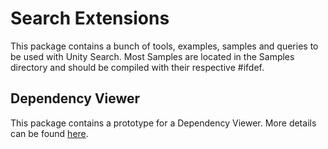 # Search Extensions

This package contains a bunch of tools, examples, samples and queries to be used with Unity Search. Most Samples are located in the Samples directory and should be compiled with their respective #ifdef.

## Dependency Viewer

This package contains a prototype for a Dependency Viewer. More details can be found [here](Documentation~/index.md).